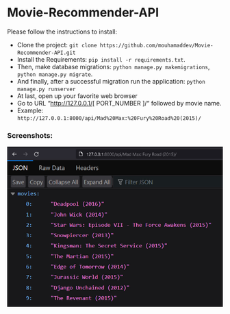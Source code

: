 # Movie-Recommender-API


Please follow the instructions to install:

- Clone the project: ```git clone https://github.com/mouhamaddev/Movie-Recommender-API.git```
- Install the Requirements: ```pip install -r requirements.txt```.
- Then, make database migrations: ```python manage.py makemigrations```, ```python manage.py migrate```.
- And finally, after a successful migration run the application: ```python manage.py runserver```
- At last, open up your favorite web browser
- Go to URL “http://127.0.0.1/[ PORT_NUMBER ]/“ followed by movie name.
- Example: ```http://127.0.0.1:8000/api/Mad%20Max:%20Fury%20Road%20(2015)/```


### Screenshots:

![Alt text](preview.jpg?raw=true "preview-1")<br>
